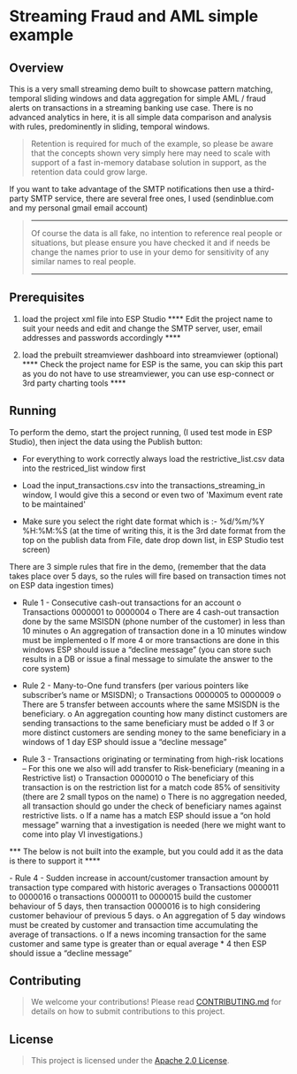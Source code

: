 # Streaming Fraud and AML simple example

## Overview

This is a very small streaming demo built to showcase pattern matching, temporal sliding windows and data aggregation for simple AML / fraud alerts on transactions in a streaming banking use case.  There is no advanced analytics in here, it is all simple data comparison and analysis with rules, predominently in sliding, temporal windows.

> Retention is required for much of the example, so please be aware that the concepts shown very simply here may need to scale with support of a  fast in-memory database solution in support, as the retention data could grow large. 

If you want to take advantage of the SMTP notifications then use a third-party SMTP service, there are several free ones, I used (sendinblue.com  and my personal gmail email account)

>****************************************************************************************************************************************************
>Of course the data is all fake, no intention to reference real people or situations, but please ensure you have checked it and if needs be change the names prior to use in your demo for sensitivity of any similar names to real people.
>****************************************************************************************************************************************************

## Prerequisites


1. load the project xml file into ESP Studio
**** Edit the project name to suit your needs and edit and change the SMTP server, user, email addresses and passwords accordingly ****

2. load the prebuilt streamviewer dashboard into streamviewer (optional)
**** Check the project name for ESP is the same, you can skip this part as you do not have to use streamviewer, you can use esp-connect or 3rd party charting tools ****

## Running 

To perform the demo, start the project running, (I used test mode in ESP Studio), then inject the data using the Publish button:

- For everything to work correctly always load the restrictive_list.csv data into the restriced_list window first

- Load the input_transactions.csv into the transactions_streaming_in window, I would give this a second or even two of 'Maximum event rate to be maintained' 

- Make sure you select the right date format which is :- %d/%m/%Y %H:%M:%S (at the time of writing this, it is the 3rd date format from the top on the publish data from File, date drop down list, in ESP Studio test screen)

 
There are 3 simple rules that fire in the demo, (remember that the data takes place over 5 days, so the rules will fire based on transaction times not on ESP data ingestion times)

- Rule 1 - Consecutive cash-out transactions for an account
o	Transactions 0000001 to 0000004
o	There are 4 cash-out transaction done by the same MSISDN (phone number of the customer) in less than 10 minutes
o	An aggregation of transaction done in a 10 minutes window must be implemented
o	If more 4 or more transactions are done in this windows ESP should issue a “decline message” (you can store such results in a DB or issue a final message to simulate the answer to the core system)

- Rule 2 - Many-to-One fund transfers (per various pointers like subscriber’s name or MSISDN);
o	Transactions 0000005 to 0000009
o	There are 5 transfer between accounts where the same MSISDN is the beneficiary.
o	An aggregation counting how many distinct customers are sending transactions to the same beneficiary must be added
o	If 3 or more distinct customers are sending money to the same beneficiary in a windows of 1 day ESP should issue a “decline message”

- Rule 3 - Transactions originating or terminating from high-risk locations – For this one we also will add transfer to Risk-beneficiary (meaning in a Restrictive list)
o	Transaction 0000010
o	The beneficiary of this transaction is on the restriction list for a match code 85% of sensitivity (there are 2 small typos on the name)
o	There is no aggregation needed, all transaction should go under the check of beneficiary names against restrictive lists.
o	If a name has a match ESP should issue a “on hold message” warning that a investigation is needed (here we might want to come into play VI investigations.)

<p>*** The below is not built into the example, but you could add it as the data is there to support it ****</p>
- Rule 4 - Sudden increase in account/customer transaction amount by transaction type compared with historic averages
o	Transactions 0000011 to 0000016
o	transactions 0000011 to 0000015 build the customer behaviour of 5 days, then transaction 0000016 is to high considering customer behaviour of previous 5 days.
o	An aggregation of 5 day windows must be created by customer and transaction time accumulating the average of transactions.
o	If a news incoming transaction for the same customer and same type is greater than or equal average * 4 then ESP should issue a “decline message”


## Contributing

> We welcome your contributions! Please read [CONTRIBUTING.md](CONTRIBUTING.md) for details on how to submit contributions to this project. 

## License

> This project is licensed under the [Apache 2.0 License](LICENSE).

